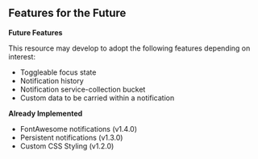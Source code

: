 
## Features for the Future

**Future Features**

This resource may develop to adopt the following features depending on interest:
 - Toggleable focus state
 - Notification history
 - Notification service-collection bucket
 - Custom data to be carried within a notification

**Already Implemented**
 - FontAwesome notifications (v1.4.0)
 - Persistent notifications (v1.3.0)
 - Custom CSS Styling (v1.2.0)
